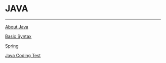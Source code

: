 # JAVA

---

[About Java](JAVA%202e6197056ced4e1fb06a0c40446c35d8/About%20Java%20729c72a1428b434da98a6cb62f38868f.md)

[Basic Syntax](JAVA%202e6197056ced4e1fb06a0c40446c35d8/Basic%20Syntax%205a929f1e509249079c8503adc0ee5171.md)

[Spring](JAVA%202e6197056ced4e1fb06a0c40446c35d8/Spring%20104c678f227a491ebf0bedc8cce564dd.md)

[Java Coding Test](JAVA%202e6197056ced4e1fb06a0c40446c35d8/Java%20Coding%20Test%2091d8101d791c46e7a83e03800885c971.md)